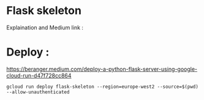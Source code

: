 # Flask skeleton

Explaination and Medium link : 

# Deploy : 

https://beranger.medium.com/deploy-a-python-flask-server-using-google-cloud-run-d47f728cc864

```
gcloud run deploy flask-skeleton --region=europe-west2 --source=$(pwd) --allow-unauthenticated
```
